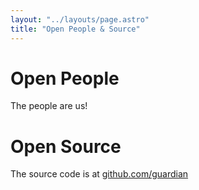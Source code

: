 ```yaml
---
layout: "../layouts/page.astro"
title: "Open People & Source"
---
```


# Open People

The people are us!

# Open Source

The source code is at [github.com/guardian](https://github.com/guardian)
